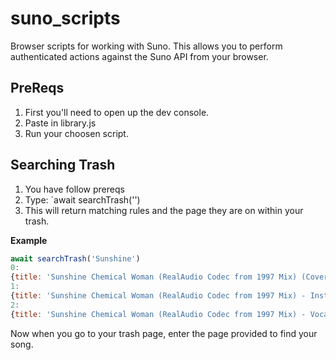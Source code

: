 # suno_scripts
Browser scripts for working with Suno. This allows you to perform authenticated actions against the Suno API from your browser.

## PreReqs

1. First you'll need to open up the dev console.
2. Paste in library.js
3. Run your choosen script.


## Searching Trash

1. You have follow prereqs
2. Type: `await searchTrash('<searchString>')
3. This will return matching rules and the page they are on within your trash.

**Example**

```javascript
await searchTrash('Sunshine')
0: 
{title: 'Sunshine Chemical Woman (RealAudio Codec from 1997 Mix) (Cover)', page: 238, id: 'fb8e15b5-88ed-4382-a6f6-dbfe5db6cb4e'}
1: 
{title: 'Sunshine Chemical Woman (RealAudio Codec from 1997 Mix) - Instrumental', page: 413, id: '515fd7dc-ab82-4ae3-83ba-b435797694ed'}
2: 
{title: 'Sunshine Chemical Woman (RealAudio Codec from 1997 Mix) - Vocals', page: 413, id: '8e3194ef-8304-4a05-9db8-dfceb5177
```

Now when you go to your trash page, enter the page provided to find your song.